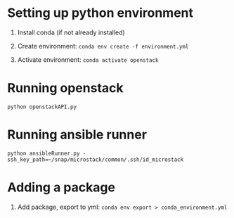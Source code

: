 # Setting up python environment

1. Install conda (if not already installed)

2. Create environment: `conda env create -f environment.yml`

3. Activate environment: `conda activate openstack`

# Running openstack

`python openstackAPI.py`

# Running ansible runner

`python ansibleRunner.py -ssh_key_path=~/snap/microstack/common/.ssh/id_microstack`

# Adding a package

1. Add package, export to yml: `conda env export > conda_environment.yml`

